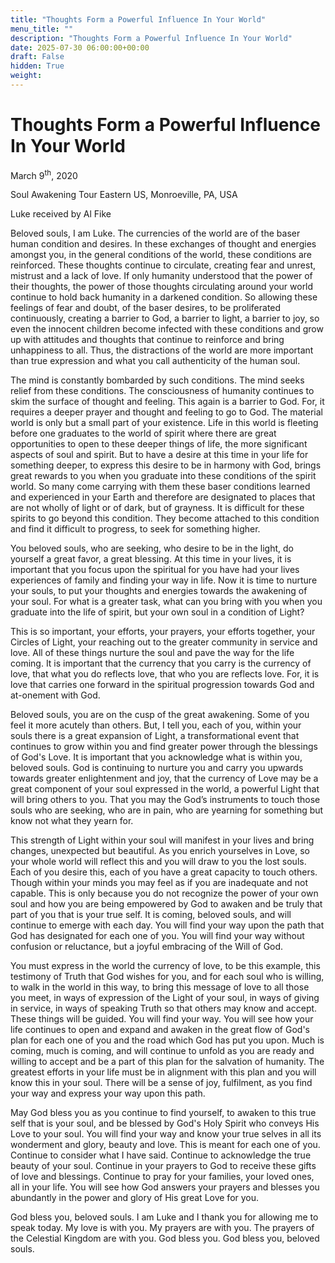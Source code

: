 ```yaml
---
title: "Thoughts Form a Powerful Influence In Your World"
menu_title: ""
description: "Thoughts Form a Powerful Influence In Your World"
date: 2025-07-30 06:00:00+00:00
draft: False
hidden: True
weight:
---
```

# Thoughts Form a Powerful Influence In Your World

March 9<sup>th</sup>, 2020

Soul Awakening Tour Eastern US, Monroeville, PA, USA

Luke received by Al Fike

Beloved souls, I am Luke. The currencies of the world are of the baser human condition and desires. In these exchanges of thought and energies amongst you, in the general conditions of the world, these conditions are reinforced. These thoughts continue to circulate, creating fear and unrest, mistrust and a lack of love. If only humanity understood that the power of their thoughts, the power of those thoughts circulating around your world continue to hold back humanity in a darkened condition. So allowing these feelings of fear and doubt, of the baser desires, to be proliferated continuously, creating a barrier to God, a barrier to light, a barrier to joy, so even the innocent children become infected with these conditions and grow up with attitudes and thoughts that continue to reinforce and bring unhappiness to all. Thus, the distractions of the world are more important than true expression and what you call authenticity of the human soul.

The mind is constantly bombarded by such conditions. The mind seeks relief from these conditions. The consciousness of humanity continues to skim the surface of thought and feeling. This again is a barrier to God. For, it requires a deeper prayer and thought and feeling to go to God. The material world is only but a small part of your existence. Life in this world is fleeting before one graduates to the world of spirit where there are great opportunities to open to these deeper things of life, the more significant aspects of soul and spirit. But to have a desire at this time in your life for something deeper, to express this desire to be in harmony with God, brings great rewards to you when you graduate into these conditions of the spirit world. So many come carrying with them these baser conditions learned and experienced in your Earth and therefore are designated to places that are not wholly of light or of dark, but of grayness. It is difficult for these spirits to go beyond this condition. They become attached to this condition and find it difficult to progress, to seek for something higher.

You beloved souls, who are seeking, who desire to be in the light, do yourself a great favor, a great blessing. At this time in your lives, it is important that you focus upon the spiritual for you have had your lives experiences of family and finding your way in life. Now it is time to nurture your souls, to put your thoughts and energies towards the awakening of your soul. For what is a greater task, what can you bring with you when you graduate into the life of spirit, but your own soul in a condition of Light?

This is so important, your efforts, your prayers, your efforts together, your Circles of Light, your reaching out to the greater community in service and love. All of these things nurture the soul and pave the way for the life coming. It is important that the currency that you carry is the currency of love, that what you do reflects love, that who you are reflects love. For, it is love that carries one forward in the spiritual progression towards God and at-onement with God.

Beloved souls, you are on the cusp of the great awakening. Some of you feel it more acutely than others. But, I tell you, each of you, within your souls there is a great expansion of Light, a transformational event that continues to grow within you and find greater power through the blessings of God's Love. It is important that you acknowledge what is within you, beloved souls. God is continuing to nurture you and carry you upwards towards greater enlightenment and joy, that the currency of Love may be a great component of your soul expressed in the world, a powerful Light that will bring others to you. That you may the God’s instruments to touch those souls who are seeking, who are in pain, who are yearning for something but know not what they yearn for.

This strength of Light within your soul will manifest in your lives and bring changes, unexpected but beautiful. As you enrich yourselves in Love, so your whole world will reflect this and you will draw to you the lost souls. Each of you desire this, each of you have a great capacity to touch others. Though within your minds you may feel as if you are inadequate and not capable. This is only because you do not recognize the power of your own soul and how you are being empowered by God to awaken and be truly that part of you that is your true self. It is coming, beloved souls, and will continue to emerge with each day. You will find your way upon the path that God has designated for each one of you. You will find your way without confusion or reluctance, but a joyful embracing of the Will of God.

You must express in the world the currency of love, to be this example, this testimony of Truth that God wishes for you, and for each soul who is willing, to walk in the world in this way, to bring this message of love to all those you meet, in ways of expression of the Light of your soul, in ways of giving in service, in ways of speaking Truth so that others may know and accept. These things will be guided. You will find your way. You will see how your life continues to open and expand and awaken in the great flow of God's plan for each one of you and the road which God has put you upon. Much is coming, much is coming, and will continue to unfold as you are ready and willing to accept and be a part of this plan for the salvation of humanity. The greatest efforts in your life must be in alignment with this plan and you will know this in your soul. There will be a sense of joy, fulfilment, as you find your way and express your way upon this path.

May God bless you as you continue to find yourself, to awaken to this true self that is your soul, and be blessed by God's Holy Spirit who conveys His Love to your soul. You will find your way and know your true selves in all its wonderment and glory, beauty and love. This is meant for each one of you. Continue to consider what I have said. Continue to acknowledge the true beauty of your soul. Continue in your prayers to God to receive these gifts of love and blessings. Continue to pray for your families, your loved ones, all in your life. You will see how God answers your prayers and blesses you abundantly in the power and glory of His great Love for you.

God bless you, beloved souls. I am Luke and I thank you for allowing me to speak today. My love is with you. My prayers are with you. The prayers of the Celestial Kingdom are with you. God bless you. God bless you, beloved souls.
